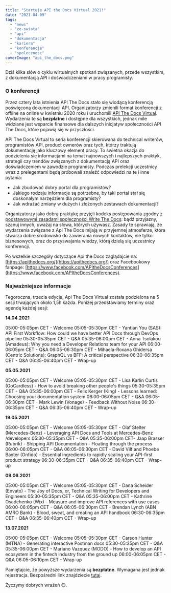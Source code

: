 ```yaml
---
title: "Startuje API the Docs Virtual 2021!"
date: "2021-04-09"
tags:
  - "news"
  - "ze-swiata"
  - "api"
  - "dokumentacja"
  - "kariera"
  - "konferencje"
  - "spolecznosc"
coverImage: "api_the_docs.png"
---
```


Dziś kilka słów o cyklu wirtualnych spotkań związanych, przede wszystkim, z
dokumentacją API i doświadczeniami w pracy programisty.

### O konferencji

Przez cztery lata istnienia API The Docs stało się wiodącą konferencją
poświęconą dokumentacji API. Organizatorzy zmienili format konferencji z offline
na online w kwietniu 2020 roku i uruchomili
[API The Docs Virtual](https://apithedocs.org/virtual-2021). Wydarzenia te są
**bezpłatne** i dostępne dla wszystkich, jednak mile widziane jest wsparcie
finansowe dla dalszych inicjatyw społeczności API The Docs, które pojawią się w
przyszłości.

API The Docs Virtual to seria konferencji skierowana do technical writerów,
programistów API, product ownerów oraz tych, którzy traktują dokumentację jako
kluczowy element pracy. To świetna okazja do podzielenia się informacjami na
temat najnowszych i najlepszych praktyk, strategii czy trendów związanych z
dokumentacją API oraz doświadczeniem w zawodzie programisty. Podczas prelekcji
uczestnicy wraz z prelegentami będą próbowali znaleźć odpowiedzi na te i inne
pytania:

- Jak zbudować dobry portal dla programistów?
- Jakiego rodzaju informacje są potrzebne, by taki portal stał się doskonałym
  narzędziem dla programisty?
- Jak wdrażać zmiany w dużych i złożonych zestawach dokumentacji?

Organizatorzy jako dobrą praktykę przyjęli kodeks postępowania zgodny z
[podstawowymi zasadami społeczności Write The Docs](https://www.writethedocs.org/code-of-conduct/):
bądź przyjazny, szanuj innych, uważaj na słowa, których używasz. Zasady te
sprawiają, że wydarzenia związane z Api The Docs mijają w przyjemnej atmosferze,
która stwarza dobre środowisko do zawierania nowych kontaktów, nie tylko
biznesowych, oraz do przyswajania wiedzy, którą dzielą się uczestnicy
konferencji.

Po wszelkie szczegóły dotyczące Api the Docs zaglądajcie na:
[https://apithedocs.org/](https://apithedocs.org/) oraz Facebookowy fanpage:
[https://www.facebook.com/APItheDocsConferences](https://www.facebook.com/APItheDocsConferences).

### Najważniejsze informacje

Tegoroczna, trzecia edycja, Api The Docs Virtual została podzielona na 5 sesji
trwających około 1,5h każda. Poniżej przedstawiamy terminy oraz agendę każdej
sesji:

**14.04.2021**

05:00-05:05pm CET - Welcome 05:05-05:30pm CET - Yantian You (SAS): API First
Workflow: How could we have better API Docs through DevOps pipeline
05:30-05:35pm CET - Q&A 05:35-06:00pm CET - Anna Tsolakou (Amadeus): Why you
need a Developer Relations team for your API 06:00-06:05pm CET - Q&A
06:05-06:30pm CET - Mihaela-Roxana Ghidersa (Centric Solutions): GraphQL vs BFF:
A critical perspective 06:30-06:35pm CET - Q&A 06:35-06:40pm CET - Wrap-up

**05.05.2021**

05:00-05:05pm CET - Welcome 05:05-05:30pm CET - Lisa Karlin Curtis
(GoCardless) - How to avoid breaking other people's things 05:30-05:35pm CET -
Q&A 05:35-06:00pm CET - Felix Kerger (King) - Lessons learned: Choosing your
documentation system 06:00-06:05pm CET - Q&A 06:05-06:30pm CET - Mark Lewin
(Vonage) - Feedback Without Noise 06:30-06:35pm CET - Q&A 06:35-06:40pm CET -
Wrap-up

**19.05.2021**

05:00-05:05pm CET - Welcome 05:05-05:30pm CET - Olaf Stelter (Mercedes-Benz) -
Leveraging API Docs and Tools at Mercedes-Benz /developers 05:30-05:35pm CET -
Q&A 05:35-06:00pm CET- Jaap Brasser (Rubrik) - Shipping API Documentation -
Floating through the process 06:00-06:05pm CET - Q&A 06:05-06:30pm CET - David
Vilf and Phoebe Baxter (Onfido) - Essential ingredients to rapidly scaling your
API-first product strategy 06:30-06:35pm CET - Q&A 06:35-06:40pm CET - Wrap-up

**09.06.2021**

05:00-05:05pm CET - Welcome 05:05-05:30pm CET - Dana Scheider (Envato) - The Joy
of Docs, or, Technical Writing for Developers and Engineers 05:30-05:35pm CET -
Q&A 05:35-06:00pm CET - Kathrine Osadchenko (Wix) - Measure and improve API
references with use cases 06:00-06:05pm CET - Q&A 06:05-06:30pm CET - Brendan
Lynch (ABN AMRO Bank) - Blood, sweat, and creating an API handbook 06:30-06:35pm
CET - Q&A 06:35-06:40pm CET - Wrap-up

**13.07.2021**

05:00-05:05pm CET - Welcome 05:05-05:30pm CET - Carson Hunter (MTNA) -
Generating interactive Postman docs 05:30-05:35pm CET - Q&A 05:35-06:00pm CET -
Mariano Vazquez (MODO) - How to develop an API ecosystem in the fintech industry
from the ground up 06:00-06:05pm CET - Q&A 06:05-06:10pm CET - Wrap-up

Pamiętajcie, że powyższe wydarzenia są **bezpłatne**. Wymagana jest jednak
rejestracja. Bezpośredni link znajdziecie
[tutaj](https://www.eventbrite.com/e/api-the-docs-virtual-2021-season-3-tickets-138265358409).

Życzymy dobrych wrażeń 😉.
